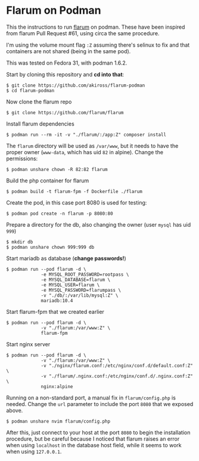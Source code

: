 # Flarum on Podman

This the instructions to run [flarum](https://flarum.org/) on podman.
These have been inspired from flarum Pull Request #61, using circa
the same procedure.

I'm using the volume mount flag `:Z` assuming there's selinux to fix
and that containers are not shared (being in the same pod).

This was tested on Fedora 31, with podman 1.6.2.

Start by cloning this repository and **cd into that**:

    $ git clone https://github.com/akiross/flarum-podman
    $ cd flarum-podman

Now clone the flarum repo

    $ git clone https://github.com/flarum/flarum

Install flarum dependencies

    $ podman run --rm -it -v "./flarum/:/app:Z" composer install

The `flarum` directory will be used as `/var/www`, but it needs
to have the proper owner (`www-data`, which has uid `82` in alpine).
Change the permissions:

    $ podman unshare chown -R 82:82 flarum

Build the php container for flarum

    $ podman build -t flarum-fpm -f Dockerfile ./flarum

Create the pod, in this case port 8080 is used for testing:

    $ podman pod create -n flarum -p 8080:80

Prepare a directory for the db, also changing the owner
(user `mysql` has uid `999`)

    $ mkdir db
    $ podman unshare chown 999:999 db

Start mariadb as database (**change passwords!**)

    $ podman run --pod flarum -d \
                 -e MYSQL_ROOT_PASSWORD=rootpass \
                 -e MYSQL_DATABASE=flarum \
                 -e MYSQL_USER=flarum \
                 -e MYSQL_PASSWORD=flarumpass \
                 -v "./db/:/var/lib/mysql:Z" \
                 mariadb:10.4

Start flarum-fpm that we created earlier

    $ podman run --pod flarum -d \
                 -v "./flarum:/var/www:Z" \
                 flarum-fpm

Start nginx server

    $ podman run --pod flarum -d \
                 -v "./flarum:/var/www:Z" \
                 -v "./nginx/flarum.conf:/etc/nginx/conf.d/default.conf:Z" \
                 -v "./flarum/.nginx.conf:/etc/nginx/conf.d/.nginx.conf:Z" \
                 nginx:alpine

Running on a non-standard port, a manual fix in `flarum/config.php` is needed.
Change the `url` parameter to include the port `8080` that we exposed above.

    $ podman unshare nvim flarum/config.php

After this, just connect to your host at the port `8080` to begin the
installation procedure, but be careful because I noticed that flarum raises an
error when using `localhost` in the database host field, while it seems to work
when using `127.0.0.1`.
